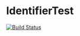 # IdentifierTest


[![Build Status](https://travis-ci.com/pedrogyrao/IdentifierTest.svg?branch=master)](https://travis-ci.com/pedrogyrao/IdentifierTest)
